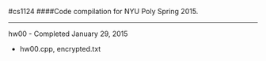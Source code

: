 #cs1124
####Code compilation for NYU Poly Spring 2015.
- - -
hw00 - Completed January 29, 2015
* hw00.cpp, encrypted.txt
